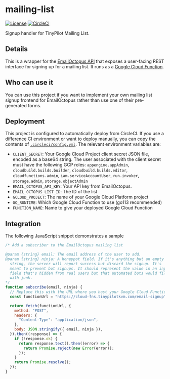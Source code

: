 # mailing-list

[![License](http://img.shields.io/:license-mit-blue.svg?style=flat-square)](LICENSE)
[![CircleCI](https://circleci.com/gh/tiny-pilot/mailing-list.svg?style=svg&circle-token=d4e7bed824bf9cfd1baff5c84bb9eee541fcfe23)](https://circleci.com/gh/tiny-pilot/mailing-list)

Signup handler for TinyPilot Mailing List.

## Details

This is a wrapper for the [EmailOctopus API](https://emailoctopus.com/api-documentation) that exposes a user-facing REST interface for signing up for a mailing list. It runs as a [Google Cloud Function](https://cloud.google.com/functions/docs/concepts/exec).

## Who can use it

You can use this project if you want to implement your own mailing list signup frontend for EmailOctopus rather than use one of their pre-generated forms.

## Deployment

This project is configured to automatically deploy from CircleCI. If you use a difference CI environment or want to deploy manually, you can copy the contents of [`.circleci/config.yml`](./.circleci/config.yml). The relevant environment variables are:

- `CLIENT_SECRET`: Your Google Cloud Project client secret JSON file, encoded as a base64 string. The user associated with the client secret must have the following GCP roles: `appengine.appAdmin`, `cloudbuild.builds.builder`, `cloudbuild.builds.editor`, `cloudfunctions.admin`, `iam.serviceAccountUser`, `run.invoker`, `storage.admin`, `storage.objectAdmin`
- `EMAIL_OCTOPUS_API_KEY`: Your API key from EmailOctopus.
- `EMAIL_OCTOPUS_LIST_ID`: The ID of the list
- `GCLOUD_PROJECT`: The name of your Google Cloud Platform project
- `GO_RUNTIME`: Which Google Cloud Function to use (go113 recommended)
- `FUNCTION_NAME`: Name to give your deployed Google Cloud Function

## Integration

The following JavaScript snippet demonstrates a sample

```javascript
/* Add a subscriber to the EmailOctopus mailing list

@param {string} email: The email address of the user to add.
@param {string} ninja: A honeypot field. If it's anything but an empty
  string, the server will report success but discard the signup. It's
  meant to prevent bot signups. It should represent the value in an input
  field that's hidden from real users but that automated bots would fill
  with junk.
*/
function subscribe(email, ninja) {
  // Replace this with the URL where you host your Google Cloud Function.
  const functionUrl = "https://cloud-fns.tinypilotkvm.com/email-signup";

  return fetch(functionUrl, {
    method: "POST",
    headers: {
      "Content-Type": "application/json",
    },
    body: JSON.stringify({ email, ninja }),
  }).then((response) => {
    if (!response.ok) {
      return response.text().then((error) => {
        return Promise.reject(new Error(error));
      });
    }
    return Promise.resolve();
  });
}
```
